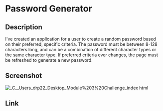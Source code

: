 # Password Generator

## Description
I've created an application for a user to create a random password based on their preferred, specific criteria. The password must be between
8-128 characters long, and can be a combination of different character types or the same character type. If preferred criteria ever changes, the 
page must be refreshed to generate a new password. 

## Screenshot
![_C__Users_drp22_Desktop_Module%203%20Challenge_index html](https://user-images.githubusercontent.com/109008159/182757429-5aafa42d-1036-4396-8cb3-f3ccf83844d2.png)

## Link
